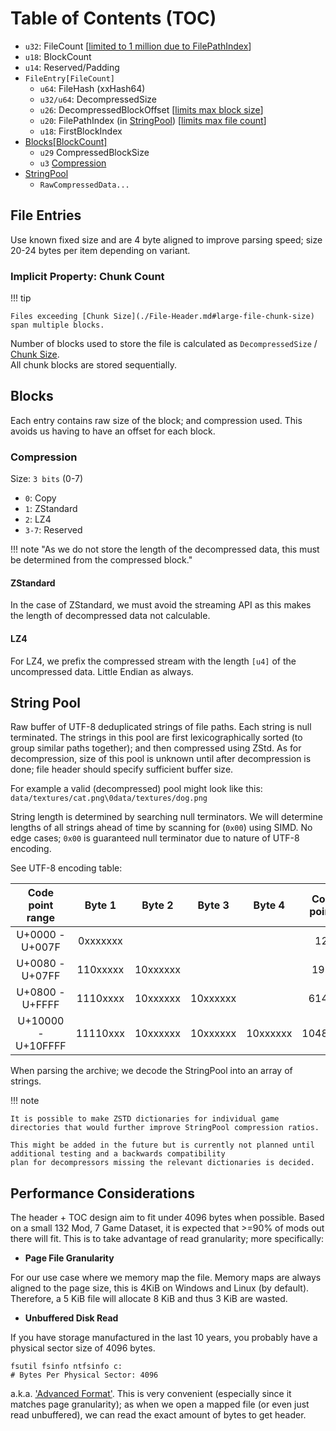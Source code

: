 ﻿# Table of Contents (TOC)

- `u32`: FileCount [[limited to 1 million due to FilePathIndex](./File-Header.md#versionvariant)]
- `u18`: BlockCount
- `u14`: Reserved/Padding
- `FileEntry[FileCount]`
    - `u64`: FileHash (xxHash64)
    - `u32/u64`: DecompressedSize
    - `u26`: DecompressedBlockOffset [[limits max block size](./File-Header.md#block-size)]
    - `u20`: FilePathIndex (in [StringPool](#string-pool)) [[limits max file count](./File-Header.md#versionvariant)]
    - `u18`: FirstBlockIndex
- [Blocks[BlockCount]](#blocks)
    - `u29` CompressedBlockSize
    - `u3` [Compression](#compression)
- [StringPool](#string-pool)
    - `RawCompressedData...`

## File Entries

Use known fixed size and are 4 byte aligned to improve parsing speed; size 20-24 bytes per item depending on variant.

### Implicit Property: Chunk Count

!!! tip

    Files exceeding [Chunk Size](./File-Header.md#large-file-chunk-size) span multiple blocks.

Number of blocks used to store the file is calculated as `DecompressedSize` / [Chunk Size](./File-Header.md#large-file-chunk-size).  
All chunk blocks are stored sequentially.  

## Blocks

Each entry contains raw size of the block; and compression used. This avoids us having to have an offset for each block.

### Compression

Size: `3 bits` (0-7)

- `0`: Copy
- `1`: ZStandard
- `2`: LZ4
- `3-7`: Reserved

!!! note "As we do not store the length of the decompressed data, this must be determined from the compressed block."

#### ZStandard

In the case of ZStandard, we must avoid the streaming API as this makes the length of decompressed data not calculable.

#### LZ4

For LZ4, we prefix the compressed stream with the length `[u4]` of the uncompressed data. Little Endian as always.

## String Pool

Raw buffer of UTF-8 deduplicated strings of file paths. Each string is null terminated.
The strings in this pool are first lexicographically sorted (to group similar paths together); and then compressed using ZStd.
As for decompression, size of this pool is unknown until after decompression is done; file header should specify sufficient buffer size.

For example a valid (decompressed) pool might look like this:  
`data/textures/cat.png\0data/textures/dog.png`

String length is determined by searching null terminators. We will determine lengths of all strings ahead of time by scanning
for (`0x00`) using SIMD. No edge cases; `0x00` is guaranteed null terminator due to nature of UTF-8 encoding.

See UTF-8 encoding table:

|  Code point range  |  Byte 1  |  Byte 2  |  Byte 3  |  Byte 4  | Code points |
|:------------------:|:--------:|:--------:|:--------:|:--------:|:-----------:|
|  U+0000 - U+007F   | 0xxxxxxx |          |          |          |     128     |
|  U+0080 - U+07FF   | 110xxxxx | 10xxxxxx |          |          |    1920     |
|  U+0800 - U+FFFF   | 1110xxxx | 10xxxxxx | 10xxxxxx |          |    61440    |
| U+10000 - U+10FFFF | 11110xxx | 10xxxxxx | 10xxxxxx | 10xxxxxx |   1048576   |

When parsing the archive; we decode the StringPool into an array of strings.

!!! note

    It is possible to make ZSTD dictionaries for individual game directories that would further improve StringPool compression ratios.  

    This might be added in the future but is currently not planned until additional testing and a backwards compatibility 
    plan for decompressors missing the relevant dictionaries is decided.

## Performance Considerations

The header + TOC design aim to fit under 4096 bytes when possible. Based on a small 132 Mod, 7 Game Dataset, it is expected that >=90% of
mods out there will fit. This is to take advantage of read granularity; more specifically:

- **Page File Granularity**

For our use case where we memory map the file. Memory maps are always aligned to the page size, this is 4KiB on Windows and Linux (by default).
Therefore, a 5 KiB file will allocate 8 KiB and thus 3 KiB are wasted.

- **Unbuffered Disk Read**

If you have storage manufactured in the last 10 years, you probably have a physical sector size of 4096 bytes.

```pwsh
fsutil fsinfo ntfsinfo c:
# Bytes Per Physical Sector: 4096
```

a.k.a. ['Advanced Format'](https://learn.microsoft.com/en-us/windows/win32/fileio/file-buffering#alignment-and-file-access-requirements).
This is very convenient (especially since it matches page granularity); as when we open a mapped file (or even just read unbuffered),
we can read the exact amount of bytes to get header.